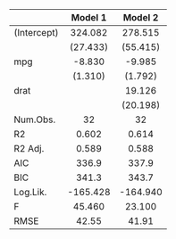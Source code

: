 |            | Model 1  | Model 2  |
|:-----------|:--------:|:--------:|
|(Intercept) | 324.082  | 278.515  |
|            | (27.433) | (55.415) |
|mpg         |  -8.830  |  -9.985  |
|            | (1.310)  | (1.792)  |
|drat        |          |  19.126  |
|            |          | (20.198) |
|Num.Obs.    |    32    |    32    |
|R2          |  0.602   |  0.614   |
|R2 Adj.     |  0.589   |  0.588   |
|AIC         |  336.9   |  337.9   |
|BIC         |  341.3   |  343.7   |
|Log.Lik.    | -165.428 | -164.940 |
|F           |  45.460  |  23.100  |
|RMSE        |  42.55   |  41.91   |
